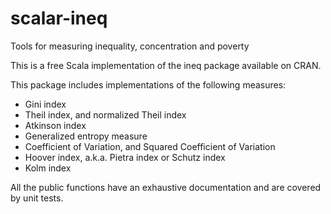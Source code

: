 # scalar-ineq
Tools for measuring inequality, concentration and poverty 

This is a free Scala implementation of the ineq package available on CRAN.

This package includes implementations of the following measures:
  - Gini index
  - Theil index, and normalized Theil index
  - Atkinson index
  - Generalized entropy measure
  - Coefficient of Variation, and Squared Coefficient of Variation
  - Hoover index, a.k.a. Pietra index or Schutz index
  - Kolm index
  
All the public functions have an exhaustive documentation and are covered by unit tests.
